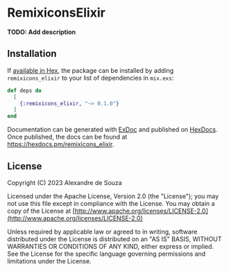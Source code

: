 # RemixiconsElixir

**TODO: Add description**

## Installation

If [available in Hex](https://hex.pm/docs/publish), the package can be installed
by adding `remixicons_elixir` to your list of dependencies in `mix.exs`:

```elixir
def deps do
  [
    {:remixicons_elixir, "~> 0.1.0"}
  ]
end
```

Documentation can be generated with [ExDoc](https://github.com/elixir-lang/ex_doc)
and published on [HexDocs](https://hexdocs.pm). Once published, the docs can
be found at <https://hexdocs.pm/remixicons_elixir>.

## License

Copyright (C) 2023 Alexandre de Souza

Licensed under the Apache License, Version 2.0 (the "License");
you may not use this file except in compliance with the License.
You may obtain a copy of the License at [http://www.apache.org/licenses/LICENSE-2.0](http://www.apache.org/licenses/LICENSE-2.0)

Unless required by applicable law or agreed to in writing, software
distributed under the License is distributed on an "AS IS" BASIS,
WITHOUT WARRANTIES OR CONDITIONS OF ANY KIND, either express or implied.
See the License for the specific language governing permissions and
limitations under the License.
